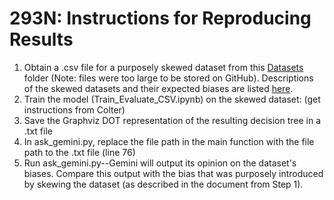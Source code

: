 # 293N: Instructions for Reproducing Results

1. Obtain a .csv file for a purposely skewed dataset from this [Datasets](https://drive.google.com/drive/u/0/folders/1pguyQTppb_Tkx7trTBFLIMRQpi-62t51) folder (Note: files were too large to be stored on GitHub). Descriptions of the skewed datasets and their expected biases are listed [here](https://docs.google.com/document/d/1yiwdD8YjEYpeizg4z381aw-lVW_s7Haqur7X7dgoRc8/edit?tab=t.0). 
2. Train the model (Train_Evaluate_CSV.ipynb) on the skewed dataset: (get instructions from Colter)
3. Save the Graphviz DOT representation of the resulting decision tree in a .txt file
4. In ask_gemini.py, replace the file path in the main function with the file path to the .txt file (line 76)
5. Run ask_gemini.py--Gemini will output its opinion on the dataset's biases. Compare this output with the bias that was purposely introduced by skewing the dataset (as described in the document from Step 1). 
